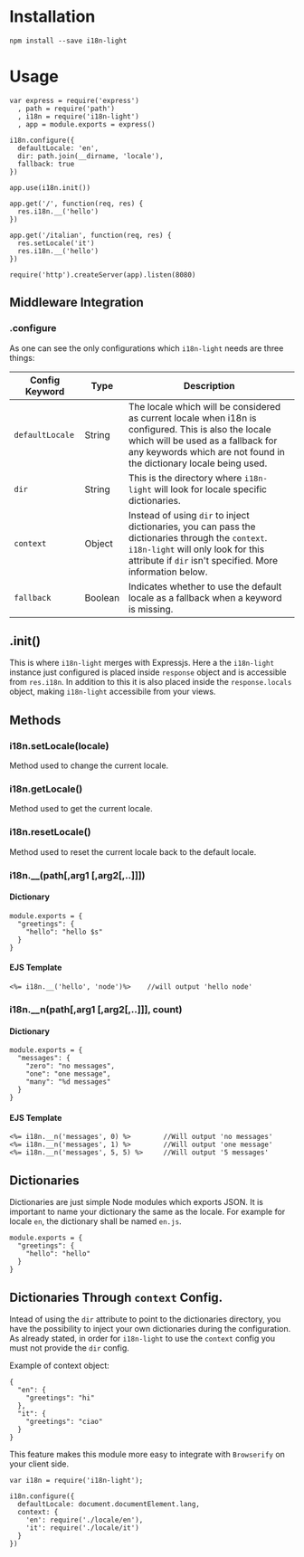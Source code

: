 # Installation

    npm install --save i18n-light

# Usage

    var express = require('express')
      , path = require('path')
      , i18n = require('i18n-light')
      , app = module.exports = express()
    
    i18n.configure({
      defaultLocale: 'en',
      dir: path.join(__dirname, 'locale'),
      fallback: true
    })
    
    app.use(i18n.init())
    
    app.get('/', function(req, res) {
      res.i18n.__('hello')
    })
    
    app.get('/italian', function(req, res) {
      res.setLocale('it')
      res.i18n.__('hello')
    })
    
    require('http').createServer(app).listen(8080)

## Middleware Integration

### .configure
As one can see the only configurations which `i18n-light` needs are three things:

| Config Keyword | Type | Description |
|----------------|------|-------------|
| `defaultLocale` | String | The locale which will be considered as current locale when i18n is configured. This is also the locale which will be used as a fallback for any keywords which are not found in the dictionary locale being used. |
| `dir` | String | This is the directory where `i18n-light` will look for locale specific dictionaries. |
| `context` | Object | Instead of using `dir` to inject dictionaries, you can pass the dictionaries through the `context`. `i18n-light` will only look for this attribute if `dir` isn't specified. More information below. |
| `fallback` | Boolean  | Indicates whether to use the default locale as a fallback when a keyword is missing. |

## .init()
This is where `i18n-light` merges with Expressjs. Here a the `i18n-light` instance just configured is placed inside `response` object and is accessible from `res.i18n`. In addition to this it is also placed inside the `response.locals` object, making `i18n-light` accessibile from your views.

## Methods
### i18n.setLocale(locale)
Method used to change the current locale.

### i18n.getLocale()
Method used to get the current locale.

### i18n.resetLocale()
Method used to reset the current locale back to the default locale.

### i18n.__(path[,arg1 [,arg2[,..]]])

#### Dictionary
    module.exports = {
      "greetings": {
        "hello": "hello $s"
      }
    }

#### EJS Template
    <%= i18n.__('hello', 'node')%>    //will output 'hello node'

### i18n.__n(path[,arg1 [,arg2[,..]]], count)

#### Dictionary
    module.exports = {
      "messages": {
        "zero": "no messages",
        "one": "one message",
        "many": "%d messages"
      }
    }

#### EJS Template
    <%= i18n.__n('messages', 0) %>        //Will output 'no messages'
    <%= i18n.__n('messages', 1) %>        //Will output 'one message'
    <%= i18n.__n('messages', 5, 5) %>     //Will output '5 messages'

## Dictionaries
Dictionaries are just simple Node modules which exports JSON. It is important to name your dictionary the same as the locale. For example for locale `en`, the dictionary shall be named `en.js`.

    module.exports = {
      "greetings": {
        "hello": "hello"
      }
    }

## Dictionaries Through `context` Config.
Intead of using the `dir` attribute to point to the dictionaries directory, you have the possibility to inject your own dictionaries during the configuration. As already stated, in order for `i18n-light` to use the `context` config you must not provide the `dir` config.

Example of context object:
    
    {
      "en": {
        "greetings": "hi"
      },
      "it": {
        "greetings": "ciao"
      }
    }

This feature makes this module more easy to integrate with `Browserify` on your client side.

    var i18n = require('i18n-light');

    i18n.configure({
      defaultLocale: document.documentElement.lang,
      context: {
        'en': require('./locale/en'),
        'it': require('./locale/it')
      }
    })